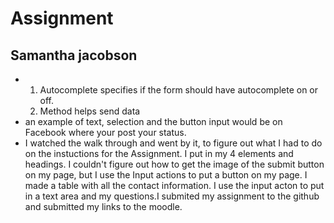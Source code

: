 # Assignment
## Samantha jacobson


- 1. Autocomplete specifies if the form should  have autocomplete on or off.
  2. Method helps send data
- an example of text, selection and the button input would be on Facebook where your post your status.
- I watched the walk through and went by it, to figure out what I had to do on the instuctions for the Assignment. I put in my 4 elements and headings. I couldn't figure out how to get the image of the submit button on my page, but I use the Input actions to put a button on my page. I made a table with all the contact information. I use the input acton to put in a text area and my questions.I submited my assignment to the github and submitted my links to the moodle.
